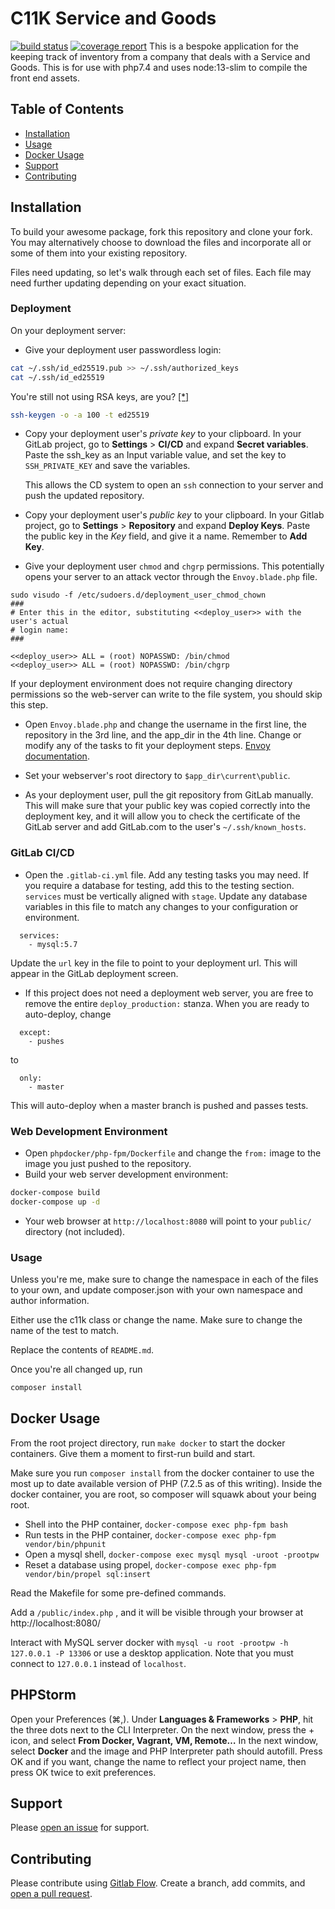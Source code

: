 # C11K Service and Goods

[![build status](https://gitlab.com/c11k/serviceandgoods/badges/master/build.svg)](https://gitlab.com/c11k/serviceandgoods/commits/master)
[![coverage report](https://gitlab.com/c11k/serviceandgoods/badges/master/coverage.svg)](https://c11k.gitlab.io/serviceandgoods)
This is a bespoke application for the keeping track of inventory from a company that
deals with a Service and Goods. This is for use with php7.4 and uses node:13-slim
to compile the front end assets.

## Table of Contents

- [Installation](#installation)
- [Usage](#usage)
- [Docker Usage](#docker-usage)
- [Support](#support)
- [Contributing](#contributing)

## Installation
To build your awesome package, fork this repository and clone your fork. You may
alternatively choose to download the files and incorporate all or some of them
into your existing repository.

Files need updating, so let's walk through each set of files. Each file may need
further updating depending on your exact situation.

### Deployment
On your deployment server:
* Give your deployment user passwordless login:
```bash
cat ~/.ssh/id_ed25519.pub >> ~/.ssh/authorized_keys
cat ~/.ssh/id_ed25519
```
You're still not using RSA keys, are you?
[[*]](https://blog.g3rt.nl/upgrade-your-ssh-keys.html)
```bash
ssh-keygen -o -a 100 -t ed25519
```

* Copy your deployment user's *private key* to your clipboard. In your GitLab
project, go to **Settings** > **CI/CD** and expand **Secret variables**. Paste
the ssh_key as an Input variable value, and set the key to `SSH_PRIVATE_KEY` and
save the variables.

  This allows the CD system to open an `ssh` connection to your server and push
  the updated repository.
  
* Copy your deployment user's *public key* to your clipboard. In your Gitlab
project, go to **Settings** > **Repository** and expand **Deploy Keys**. Paste
the public key in the *Key* field, and give it a name. Remember to **Add Key**.

* Give your deployment user `chmod` and `chgrp` permissions. This potentially
opens your server to an attack vector through the `Envoy.blade.php` file.
```
sudo visudo -f /etc/sudoers.d/deployment_user_chmod_chown
###
# Enter this in the editor, substituting <<deploy_user>> with the user's actual
# login name:
###

<<deploy_user>> ALL = (root) NOPASSWD: /bin/chmod
<<deploy_user>> ALL = (root) NOPASSWD: /bin/chgrp

```
If your deployment environment does not require changing directory permissions so
the web-server can write to the file system, you should skip this step.

* Open `Envoy.blade.php` and change the username in the first line, the repository
in the 3rd line, and the app_dir in the 4th line. Change or modify any of the
tasks to fit your deployment steps.
[Envoy documentation](https://laravel.com/docs/5.6/envoy#writing-tasks). 

* Set your webserver's root directory to `$app_dir\current\public`.
* As your deployment user, pull the git repository from GitLab manually. This
will make sure that your public key was copied correctly into the deployment key,
and it will allow you to check the certificate of the GitLab server and add
GitLab.com to the user's `~/.ssh/known_hosts`.


### GitLab CI/CD
+ Open the `.gitlab-ci.yml` file. Add any testing tasks you may need. If you
require a database for testing, add this to the testing section. `services`
must be vertically aligned with `stage`. Update any database variables in this
file to match any changes to your configuration or environment.
```
  services:
    - mysql:5.7
```
Update the `url` key in the file to point to your deployment url. This will
appear in the GitLab deployment screen.
+ If this project does not need a deployment web server, you are free to remove
the entire `deploy_production:` stanza. When you are ready to auto-deploy,
change
```
  except:
    - pushes
```
to
```
  only:
    - master
```
This will auto-deploy when a master branch is pushed and passes tests.

### Web Development Environment
+ Open `phpdocker/php-fpm/Dockerfile` and change the `from:` image to the image
you just pushed to the repository.
+ Build your web server development environment:
```bash
docker-compose build
docker-compose up -d
```
+ Your web browser at `http://localhost:8080` will point to your `public/`
directory (not included).

### Usage
Unless you're me, make sure to change the namespace in each of the files to your
own, and update composer.json with your own namespace and author information.

Either use the c11k class or change the name. Make sure to change the name of
the test to match.

Replace the contents of `README.md`.

Once you're all changed up, run

```bash
composer install
```
## Docker Usage

From the root project directory, run `make docker` to start the docker
containers. Give them a moment to first-run build and start.

Make sure you run `composer install` from the docker container to use the most
up to date available version of PHP (7.2.5 as of this writing). Inside the
docker container, you are root, so composer will squawk about your being root. 

* Shell into the PHP container, `docker-compose exec php-fpm bash`
* Run tests in the PHP container, `docker-compose exec php-fpm vendor/bin/phpunit`
* Open a mysql shell, `docker-compose exec mysql mysql -uroot -prootpw`
* Reset a database using propel, `docker-compose exec php-fpm vendor/bin/propel sql:insert`

Read the Makefile for some pre-defined commands.

Add a `/public/index.php` , and it will be visible through your browser at
http://localhost:8080/

Interact with MySQL server docker with
`mysql -u root -prootpw -h 127.0.0.1 -P 13306` or use a desktop application. 
Note that you must connect to `127.0.0.1` instead of `localhost`.

## PHPStorm
Open your Preferences (⌘,). Under **Languages & Frameworks** > **PHP**, hit the
three dots next to the CLI Interpreter. On the next window, press the + icon,
and select **From Docker, Vagrant, VM, Remote&hellip;** In the next window,
select **Docker** and the image and PHP Interpreter path should autofill.
Press OK and if you want, change the name to reflect your project name, then
press OK twice to exit preferences.

## Support

Please [open an issue](https://gitlab.com/c11k/c11k/issues/new) for support.

## Contributing

Please contribute using
[Gitlab Flow](https://docs.gitlab.com/ee/workflow/gitlab_flow.html). Create a
branch, add commits, and
[open a pull request](https://gitlab.com/c11k/c11k/merge_requests/new).
